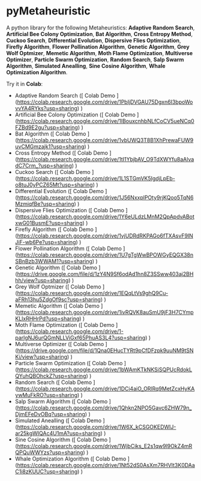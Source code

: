 # pyMetaheuristic
A python library for the following Metaheuristics: **Adaptive Random Search**, **Artificial Bee Colony Optimization**, **Bat Algorithm**, **Cross Entropy Method**, **Cuckoo Search**, **Differential Evolution**, **Dispersive Flies Optimization**, **Firefly Algorithm**, **Flower Pollination Algorithm**, **Genetic Algorithm**, **Grey Wolf Optmizer**, **Memetic Algorithm**, **Moth Flame Optimization**, **Multiverse Optimizer**, **Particle Swarm Optimization**, **Random Search**, **Salp Swarm Algorithm**, **Simulated Anealling**, **Sine Cosine Algorithm**, **Whale Optimization Algorithm**.

Try it in **Colab**:

- Adaptive Random Search ([ Colab Demo ] (https://colab.research.google.com/drive/1PbIjDVGAU75Dgxn6I3bpoWovvYA4RYks?usp=sharing) )
- Artificial Bee Colony Optimization ([ Colab Demo ] (https://colab.research.google.com/drive/1IBouxcnhbNLfCoCV5ueNCq0FZBd9E2gu?usp=sharing) )
- Bat Algorithm ([ Colab Demo ] (https://colab.research.google.com/drive/1vbUWQ3T8B1XhPrewaFUW9uvCMGmzajk1?usp=sharing) )
- Cross Entropy Method ([ Colab Demo ] (https://colab.research.google.com/drive/1tI1YbjbAV_O9TdXWYfu8aAlvadC7Crm_?usp=sharing) )
- Cuckoo Search ([ Colab Demo ] (https://colab.research.google.com/drive/1L1STGmVK5IgdjLpEb-o8tuJ0yPCZ65Mt?usp=sharing) )
- Differential Evolution ([ Colab Demo ] (https://colab.research.google.com/drive/1J56NxxplPOty9rjKQoo5TqN6MzmiqfBe?usp=sharing) )
- Dispersive Flies Optimization ([ Colab Demo ] (https://colab.research.google.com/drive/1Y6eULdzLMnM2QpApdvABotxwG01BusmE?usp=sharing) )
- Firefly Algorithm ([ Colab Demo ] (https://colab.research.google.com/drive/1vjUDRdRKPAGo6fTXAsvF9INJiF-wb6Pe?usp=sharing) )
- Flower Pollination Algorithm ([ Colab Demo ] (https://colab.research.google.com/drive/1U7gTgWwBPOWGyEQGX38nSBnBzb3WWAM1?usp=sharing) )
- Genetic Algorithm ([ Colab Demo ] (https://drive.google.com/file/d/1zY4N9Sf6odAd1hn8Z3SSww403aj2BHhh/view?usp=sharing) )
- Grey Wolf Optmizer ([ Colab Demo ] (https://colab.research.google.com/drive/1EQqLtVs9ghQ9Cu-aFRh13hu5ZdgOf9sc?usp=sharing) )
- Memetic Algorithm ([ Colab Demo ] (https://colab.research.google.com/drive/1ivRQVK8auSmU9jF3H7CYmpKLlxRHHrPd?usp=sharing) )
- Moth Flame Optimization ([ Colab Demo ] (https://colab.research.google.com/drive/1-parlgNJ6urQGmNLLViGxf65PhuAS3L4?usp=sharing) )
- Multiverse Optimizer ([ Colab Demo ] (https://drive.google.com/file/d/1Qna0EHucTYRt9pCfDFzpk9uuNM9tSNKi/view?usp=sharing) )
- Particle Swarm Optimization ([ Colab Demo ] (https://colab.research.google.com/drive/1bWAmKTkNKSiSQPUcRdokLQYuhQBOhckZ?usp=sharing) )
- Random Search ([ Colab Demo ] (https://colab.research.google.com/drive/1DCi4aiO_ORlRq9MetZcxHyKAywMuFkRO?usp=sharing) )
- Salp Swarm Algorithm ([ Colab Demo ] (https://colab.research.google.com/drive/1Qhkn2NPO5Gavc6ZHW79n_DjmEFeDvOBq?usp=sharing) )
- Simulated Anealling ([ Colab Demo ] (https://colab.research.google.com/drive/1W6X_kCSGOKEDWIJ-ar25kgWIQAc4U1mA?usp=sharing) )
- Sine Cosine Algorithm ([ Colab Demo ] (https://colab.research.google.com/drive/1WjbCiks_E2s1qw9l9OkZ4mRQPQuWWYzs?usp=sharing) )
- Whale Optimization Algorithm ([ Colab Demo ] (https://colab.research.google.com/drive/1Nt52dS0AsXm7RHVIt3K0DAaC1i8zKUUC?usp=sharing) )
